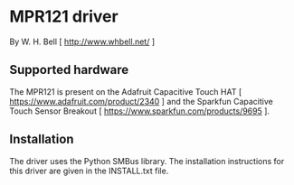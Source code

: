 # MPR121 driver

By W. H. Bell [ http://www.whbell.net/ ]

## Supported hardware

The MPR121 is present on the Adafruit Capacitive Touch HAT [ https://www.adafruit.com/product/2340 ] and the Sparkfun Capacitive Touch Sensor Breakout [ https://www.sparkfun.com/products/9695 ].

## Installation

The driver uses the Python SMBus library.  The installation instructions for this driver are given in the INSTALL.txt file.

